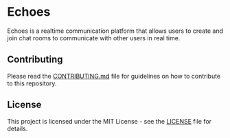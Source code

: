 # Echoes

Echoes is a realtime communication platform that allows users to create and join chat rooms to communicate with other users in real time.

## Contributing

Please read the [CONTRIBUTING.md](CONTRIBUTING.md) file for guidelines on how to contribute to this repository.

## License

This project is licensed under the MIT License - see the [LICENSE](LICENSE) file for details.
